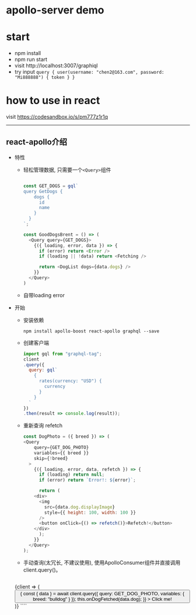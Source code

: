 # apollo-server demo
# start
* npm install
* npm run start
* visit http://localhost:3007/graphiql
* try input
`query {
	 user(username: "chen2@163.com", password: "Mi888888") {
    token
  }
}`

# how to use in react
visit https://codesandbox.io/s/pm777z1r1q
***
## react-apollo介绍
* 特性
	* 轻松管理数据, 只需要一个`<Query>`组件

		````js

		const GET_DOGS = gql`
		query GetDogs {
		    dogs {
		      id
		      name
		    }
		  }
		`;

		const GoodDogsBrent = () => (
		  <Query query={GET_DOGS}>
		    {({ loading, error, data }) => {
		      if (error) return <Error />
		      if (loading || !data) return <Fetching />

		      return <DogList dogs={data.dogs} />
		    }}
		  </Query>
		)
		````

	* 自带loading error
* 开始
	-  安装依赖
		````
		npm install apollo-boost react-apollo graphql --save
		````
	- 创建客户端
		````js
		import gql from "graphql-tag";
		client
		.query({
		  query: gql`
		    {
		      rates(currency: "USD") {
		        currency
		      }
		    }
		  `
		})
  		.then(result => console.log(result));
		````
	- 重新查询 refetch
		````js
		const DogPhoto = ({ breed }) => (
		<Query
		    query={GET_DOG_PHOTO}
		    variables={{ breed }}
		    skip={!breed}
		  >
		    {({ loading, error, data, refetch }) => {
		      if (loading) return null;
		      if (error) return `Error!: ${error}`;

		      return (
			<div>
			  <img
			    src={data.dog.displayImage}
			    style={{ height: 100, width: 100 }}
			  />
			  <button onClick={() => refetch()}>Refetch!</button>
			</div>
		      );
		    }}
		  </Query>
		);
		````

	- 手动查询(太冗长, 不建议使用), 使用ApolloConsumer组件并直接调用client.query()。
		````js
    <ApolloConsumer>
		    {client => (
		      <div>
		        <button
		          onClick={async () => {
		            const { data } = await client.query({
		              query: GET_DOG_PHOTO,
		              variables: { breed: "bulldog" }
		            });
		            this.onDogFetched(data.dog);
		          }}
		        >
		          Click me!
		        </button>
		      </div>
		    )}
    </ApolloConsumer>
		````
